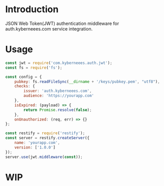 # Introduction
JSON Web Token(JWT) authentication middleware for auth.kyberneees.com service integration. 

# Usage
```js 
const jwt = require('com.kyberneees.auth.jwt');
const fs = require('fs');

const config = {
    pubkey: fs.readFileSync(__dirname + '/keys/pubkey.pem', "utf8"),
    checks: {
        issuer: 'auth.kyberneees.com',
        audience: 'https://yourapp.com'
    },
    isExpired: (payload) => {
        return Promise.resolve(false);
    },
    onUnauthorized: (req, err) => {}
};

const restify = require('restify');
const server = restify.createServer({
    name: 'yourapp.com',
    version: ['1.0.0']
});
server.use(jwt.middleware(const));
```

# WIP